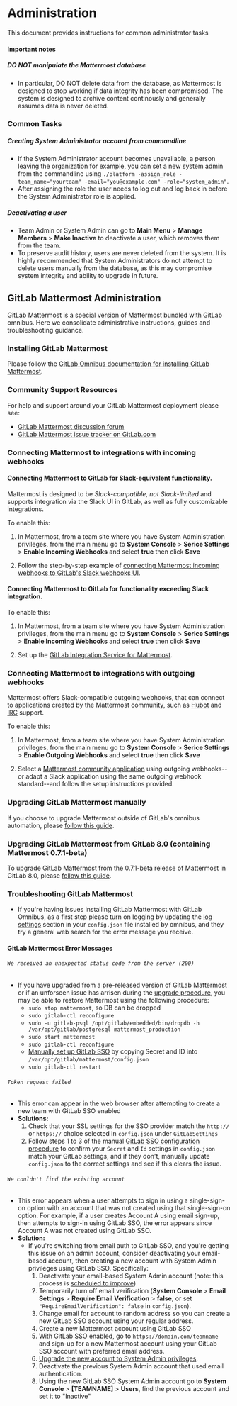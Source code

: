 # Administration 

This document provides instructions for common administrator tasks

#### Important notes

##### **DO NOT manipulate the Mattermost database**
  - In particular, DO NOT delete data from the database, as Mattermost is designed to stop working if data integrity has been compromised. The system is designed to archive content continously and generally assumes data is never deleted. 

### Common Tasks

##### Creating System Administrator account from commandline
  - If the System Administrator account becomes unavailable, a person leaving the organization for example, you can set a new system admin from the commandline using `./platform -assign_role -team_name="yourteam" -email="you@example.com" -role="system_admin"`. 
  - After assigning the role the user needs to log out and log back in before the System Administrator role is applied.

##### Deactivating a user 

  - Team Admin or System Admin can go to **Main Menu** > **Manage Members** > **Make Inactive** to deactivate a user, which removes them from the team. 
  - To preserve audit history, users are never deleted from the system. It is highly recommended that System Administrators do not attempt to delete users manually from the database, as this may compromise system integrity and ability to upgrade in future. 

## GitLab Mattermost Administration 

GitLab Mattermost is a special version of Mattermost bundled with GitLab omnibus. Here we consolidate administrative instructions, guides and troubleshooting guidance.

### Installing GitLab Mattermost

Please follow the [GitLab Omnibus documentation for installing GitLab Mattermost](http://doc.gitlab.com/omnibus/gitlab-mattermost/).

### Community Support Resources

For help and support around your GitLab Mattermost deployment please see:

- [GitLab Mattermost discussion forum](https://forum.mattermost.org/c/general/gitlab)
- [GitLab Mattermost issue tracker on GitLab.com](https://gitlab.com/gitlab-org/gitlab-mattermost/issues)

### Connecting Mattermost to integrations with incoming webhooks

#### Connecting Mattermost to GitLab for Slack-equivalent functionality. 

Mattermost is designed to be _Slack-compatible, not Slack-limited_ and supports integration via the Slack UI in GitLab, as well as fully customizable integrations. 

To enable this: 

1. In Mattermost, from a team site where you have System Administration privileges, from the main menu go to **System Console** > **Serice Settings** > **Enable Incoming Webhooks** and select **true** then click **Save**

2. Follow the step-by-step example of [connecting Mattermost incoming webhooks to GitLab's Slack webhooks UI](https://github.com/mattermost/platform/blob/master/doc/integrations/webhooks/Incoming-Webhooks.md#connecting-mattermost-to-gitlab-using-slack-ui). 

#### Connecting Mattermost to GitLab for functionality exceeding Slack integration. 

To enable this: 

1. In Mattermost, from a team site where you have System Administration privileges, from the main menu go to **System Console** > **Serice Settings** > **Enable Incoming Webhooks** and select **true** then click **Save**

2. Set up the [GitLab Integration Service for Mattermost](https://github.com/mattermost/mattermost-integration-gitlab).

### Connecting Mattermost to integrations with outgoing webhooks

Mattermost offers Slack-compatible outgoing webhooks, that can connect to applications created by the Mattermost community, such as [Hubot](https://www.npmjs.com/package/hubot-mattermost) and [IRC](https://github.com/42wim/matterbridge) support. 

To enable this: 

1. In Mattermost, from a team site where you have System Administration privileges, from the main menu go to **System Console** > **Serice Settings** > **Enable Outgoing Webhooks** and select **true** then click **Save**

2. Select a [Mattermost community application](http://www.mattermost.org/community-applications/) using outgoing webhooks--or adapt a Slack application using the same outgoing webhook standard--and follow the setup instructions provided. 

### Upgrading GitLab Mattermost manually

If you choose to upgrade Mattermost outside of GitLab's omnibus automation, please [follow this guide](https://github.com/mattermost/platform/blob/master/doc/install/Upgrade-Guide.md#upgrading-mattermost-to-next-major-release).

### Upgrading GitLab Mattermost from GitLab 8.0 (containing Mattermost 0.7.1-beta)

To upgrade GitLab Mattermost from the 0.7.1-beta release of Mattermost in GitLab 8.0, please [follow this guide](https://github.com/mattermost/platform/blob/master/doc/install/Upgrade-Guide.md#upgrading-mattermost-in-gitlab-80-to-gitlab-81-with-omnibus).

### Troubleshooting GitLab Mattermost

- If you're having issues installing GitLab Mattermost with GitLab Omnibus, as a first step please turn on logging by updating the [log settings](https://github.com/mattermost/platform/blob/master/doc/install/Configuration-Settings.md#log-file-settings) section in your `config.json` file installed by omnibus, and they try a general web search for the error message you receive. 

#### GitLab Mattermost Error Messages

###### `We received an unexpected status code from the server (200)`

- If you have upgraded from a pre-released version of GitLab Mattermost or if an unforseen issue has arrisen during the [upgrade procedure](https://github.com/mattermost/platform/blob/master/doc/install/Upgrade-Guide.md), you may be able to restore Mattermost using the following procedure: 
  - `sudo stop mattermost`, so DB can be dropped 
  - `sudo gitlab-ctl reconfigure`
  - `sudo -u gitlab-psql /opt/gitlab/embedded/bin/dropdb -h /var/opt/gitlab/postgresql mattermost_production`
  - `sudo start mattermost`
  - `sudo gitlab-ctl reconfigure`
  - [Manually set up GitLab SSO](https://github.com/mattermost/platform/blob/master/doc/integrations/Single-Sign-On/Gitlab.md) by copying Secret and ID into `/var/opt/gitlab/mattermost/config.json` 
  - `sudo gitlab-ctl restart`

###### `Token request failed`
 - This error can appear in the web browser after attempting to create a new team with GitLab SSO enabled
 - **Solutions:** 
   1. Check that your SSL settings for the SSO provider match the `http://` or `https://` choice selected in `config.json` under `GitLabSettings`
   2. Follow steps 1 to 3 of the manual [GitLab SSO configuration procedure](https://github.com/mattermost/platform/blob/master/doc/integrations/Single-Sign-On/Gitlab.md) to confirm your `Secret` and `Id` settings in `config.json` match your GitLab settings, and if they don't, manually update `config.json` to the correct settings and see if this clears the issue. 

###### `We couldn't find the existing account`
  - This error appears when a user attempts to sign in using a single-sign-on option with an account that was not created using that single-sign-on option. For example, if a user creates Account A using email sign-up, then attempts to sign-in using GitLab SSO, the error appears since Account A was not created using GitLab SSO. 
  - **Solution:** 
    - If you're switching from email auth to GitLab SSO, and you're getting this issue on an admin account, consider deactivating your email-based account, then creating a new account with System Admin privileges using GitLab SSO. Specifically: 
       1. Deactivate your email-based System Admin account (note: this process is [scheduled to improve](https://mattermost.atlassian.net/browse/PLT-975))
         1. Temporarily turn off email verification (**System Console** > **Email Settings** > **Require Email Verification** > **false**, or set `"RequireEmailVerification": false` in `config.json`).
         2. Change email for account to random address so you can create a new GitLab SSO account using your regular address.
       2. Create a new Mattermost account using GitLab SSO
         1. With GitLab SSO enabled, go to `https://domain.com/teamname` and sign-up for a new Mattermost account using your GitLab SSO account with preferred email address.
         2. [Upgrade the new account to System Admin privileges](https://github.com/mattermost/platform/blob/master/doc/install/Troubleshooting.md#lost-system-administrator-account).
       3. Deactivate the previous System Admin account that used email authentication.
         1. Using the new GitLab SSO System Admin account go to **System Console** > **[TEAMNAME]** > **Users**, find the previous account and set it to "Inactive"
